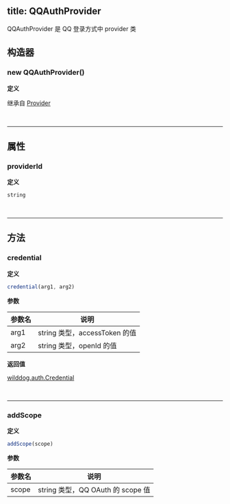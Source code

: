 
title: QQAuthProvider
---

QQAuthProvider 是 QQ 登录方式中 provider 类

## 构造器
### new QQAuthProvider()

**定义**

继承自 [Provider](/auth/Web/api/Provider.html)

</br>

------

## 属性

### providerId

**定义**

```js
string
```
</br>

------

## 方法

### credential

**定义**

```js
credential(arg1, arg2)
```

**参数**

| 参数名  | 说明                       |
| ---- | ------------------------ |
| arg1 | string 类型，accessToken 的值 |
| arg2 | string 类型，openId 的值      |

**返回值**

[wilddog.auth.Credential](/auth/Web/api/Credential.html)

</br>

------

### addScope

**定义**

```js
addScope(scope)
```

**参数**

| 参数名   | 说明                           |
| ----- | ---------------------------- |
| scope | string 类型，QQ OAuth 的 scope 值 |

